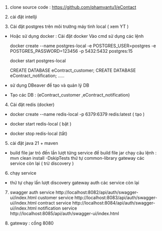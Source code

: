 1. clone source code : 
  https://github.com/phamvantu1/eContact

2. cài đặt intellji

3. Cài đặt postgres trên môi trường máy tình local ( xem YT ) 
 -  Hoặc sử dụng docker  :
      Cài đặt docker
      Vào cmd sử dụng các lệnh
      
      docker create --name postgres-local -e POSTGRES_USER=postgres -e POSTGRES_PASSWORD=123456 -p 5432:5432 postgres:15
      
      docker start postgres-local
      
      CREATE DATABASE eContract_customer;
      CREATE DATABASE eContract_notification;
      …..
  
 -  sử dụng DBeaver để tạo và quản lý DB
 -  Tạo các DB : (eContract_customer ,eContract_notification)  

4. Cài đặt redis (docker)
  - docker create --name redis-local -p 6379:6379 redis:latest ( tạo )
  
  - docker start redis-local ( bật )
  
 - docker stop redis-local (tắt)

5. cài đặt java 21 + maven
 -  build file jar
    trỏ đến lần lượt từng service để build file jar
      chạy câu lệnh :  mvn clean install -DskipTests
        thứ tự
        common-library
        gateway
        các service còn lại ( trừ discovery )

6. chạy service
 -  thứ tự chạy lần lượt
      discovery
      gateway
      auth
      các service còn lại
7. swagger
  auth service
    http://localhost:8082/api/auth/swagger-ui/index.html
  customer service
    http://localhost:8083/api/auth/swagger-ui/index.html
  contract service
    http://localhost:8084/api/auth/swagger-ui/index.html
  notification service
    http://localhost:8085/api/auth/swagger-ui/index.html

8. gateway  : cổng 8080
